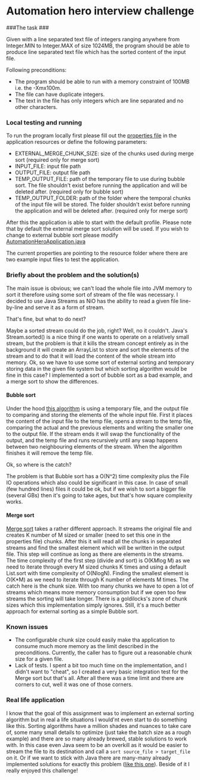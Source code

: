 # Automation hero interview challenge

###The task ### 

Given with a line separated text file of integers ranging anywhere from Integer.MIN to
Integer.MAX of size 1024MB, the program should be able to produce line separated text
file which has the sorted content of the input file.

Following preconditions:
* The program should be able to run with a memory constraint of 100MB i.e. the
-Xmx100m.
* The file can have duplicate integers.
* The text in the file has only integers which are line separated and no other
characters.

### Local testing and running ###
To run the program locally first please fill out the [properties file](src\main\resources\application.yml) in the application resources 
or define the following parameters: 
* EXTERNAL_MERGE_CHUNK_SIZE: size of the chunks used during merge sort (required only for merge sort)
* INPUT_FILE: input file path
* OUTPUT_FILE: output file path
* TEMP_OUTPUT_FILE: path of the temporary file to use during bubble sort. The file shouldn't exist before running the application and will be deleted after. (required only for bubble sort)
* TEMP_OUTPUT_FOLDER: path of the folder where the temporal chunks of the input file will be stored. The folder shouldn't exist before running the application and will be deleted after. (required only for merge sort)

After this the application is able to start with the default profile.
Please note that by default the external merge sort solution will be used. If you wish to change to external bubble sort please modify [AutomationHeroApplication.java](src\main\java\com\daniel\automationhero\AutomationHeroApplication.java)

The current properties are pointing to the resource folder where there are two example input files to test the application.

### Briefly about the problem and the solution(s) ###
The main issue is obvious; we can't load the whole file into JVM memory to sort it therefore using some sort of stream of the
file was necessary. I decided to use Java Streams as NiO has the ability to read a given file line-by-line and serve it as a form of stream.

That's fine, but what to do next?

Maybe a sorted stream could do the job, right? Well, no it couldn't. Java's Stream.sorted() is a nice thing if one wants to operate on a relatively
small stream, but the problem is that it kills the stream concept entirely as in the background it will create an ArrayList to store and sort the elements of the stream
and to do that it will load the content of the whole stream into memory.
Ok, so we have to use some sort of external sorting and temporary storing data in the given file system but which sorting algorithm would be fine in this case?
I implemented a sort of bubble sort as a bad example, and a merge sort to show the differences.

#### Bubble sort
Under the hood [this algorithm](src\main\java\com\daniel\automationhero\service\BubbleSortService.java) is using a temporary file, and the output file to comparing and storing the elements of the whole input file.
First it places the content of the input file to the temp file, opens a stream to the temp file, comparing the actual and the previous elements and writing the smaller one to the output file.
If the stream ends it will swap the functionality of the output, and the temp file and runs recursively until any swap happens between two neighbouring elements of the stream.
When the algorithm finishes it will remove the temp file.

Ok, so where is the catch?

The problem is that Bubble sort has a O(N^2) time complexity plus the File IO operations which also could be significant in this case. In case of  small (few hundred lines) files it could be ok, but if we wish to
sort a bigger file (several GBs) then it's going to take ages, but that's how square complexity works.

#### Merge sort
[Merge sort](src\main\java\com\daniel\automationhero\service\MergeSortService.java) takes a rather different approach. It streams the original file and creates K number of M sized or smaller (need to set this one in the properties file) chunks.
After this it will read all the chunks in separated streams and find the smallest element which will be written in the output file. This step will continue as long as there are elements in the streams.
The time complexity of the first step (divide and sort) is O(K*M*log M) as we need to iterate through every M sized chunks K times and using a default List.sort with time complexity of O(NlogN).
Finding the smallest element is O(K*M) as we need to iterate through K number of elements M times. 
The catch here is the chunk size. With too many chunks we have to open a lot of streams which means more memory consumption but if we open too few streams the sorting will take longer.
There is a goldilocks's zone of chunk sizes which this implementation simply ignores. Still, it's a much better approach for external sorting as a simple Bubble sort.

### Known issues ###
* The configurable chunk size could easily make tha application to consume much more memory as the limit described in the preconditions. Currently, the caller has to figure out a reasonable chunk size for a given file.
* Lack of tests. I spent a bit too much time on the implementation, and I didn't want to "cheat", so I created a very basic integration test for the Merge sort but that's all. After all there was a time limit and there are corners to cut, well it was one of those corners.

### Real life application
I know that the goal of this assignment was to implement an external sorting algorithm but in real a life situations I would'nt even start to do something like this. 
Sorting algorithms have a million shades and nuances to take care of, some many small details to optimize (just take the batch size as a rough example) and there are so many
already brewed, stable solutions to work with. In this case even Java seem to be an overkill as it would be easier to stream the file to its destination and call a `sort source_file > target_file` on it.
Or if we want to stick with Java there are many-many already implemented solutions for exactly this problem ([like this one](https://mvnrepository.com/artifact/com.google.code.externalsortinginjava/externalsortinginjava)).
Beside of it I really enjoyed this challenge!